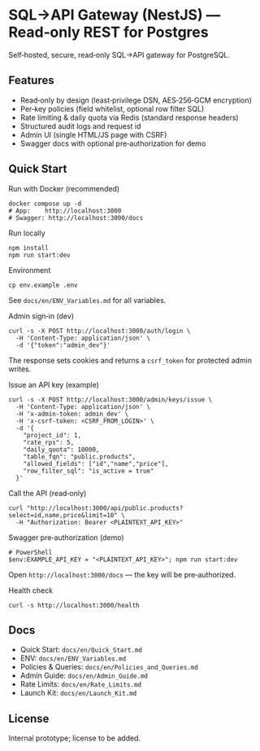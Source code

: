 # SQL→API Gateway (NestJS) — Read‑only REST for Postgres

Self‑hosted, secure, read‑only SQL→API gateway for PostgreSQL.

## Features
- Read‑only by design (least‑privilege DSN, AES‑256‑GCM encryption)
- Per‑key policies (field whitelist, optional row filter SQL)
- Rate limiting & daily quota via Redis (standard response headers)
- Structured audit logs and request id
- Admin UI (single HTML/JS page with CSRF)
- Swagger docs with optional pre‑authorization for demo

## Quick Start

Run with Docker (recommended)
```
docker compose up -d
# App:    http://localhost:3000
# Swagger: http://localhost:3000/docs
```

Run locally
```
npm install
npm run start:dev
```

Environment
```
cp env.example .env
```
See `docs/en/ENV_Variables.md` for all variables.

Admin sign‑in (dev)
```
curl -s -X POST http://localhost:3000/auth/login \
  -H 'Content-Type: application/json' \
  -d '{"token":"admin_dev"}'
```
The response sets cookies and returns a `csrf_token` for protected admin writes.

Issue an API key (example)
```
curl -s -X POST http://localhost:3000/admin/keys/issue \
  -H 'Content-Type: application/json' \
  -H 'x-admin-token: admin_dev' \
  -H 'x-csrf-token: <CSRF_FROM_LOGIN>' \
  -d '{
    "project_id": 1,
    "rate_rps": 5,
    "daily_quota": 10000,
    "table_fqn": "public.products",
    "allowed_fields": ["id","name","price"],
    "row_filter_sql": "is_active = true"
  }'
```

Call the API (read‑only)
```
curl "http://localhost:3000/api/public.products?select=id,name,price&limit=10" \
  -H "Authorization: Bearer <PLAINTEXT_API_KEY>"
```

Swagger pre‑authorization (demo)
```
# PowerShell
$env:EXAMPLE_API_KEY = "<PLAINTEXT_API_KEY>"; npm run start:dev
```
Open `http://localhost:3000/docs` — the key will be pre‑authorized.

Health check
```
curl -s http://localhost:3000/health
```

## Docs
- Quick Start: `docs/en/Quick_Start.md`
- ENV: `docs/en/ENV_Variables.md`
- Policies & Queries: `docs/en/Policies_and_Queries.md`
- Admin Guide: `docs/en/Admin_Guide.md`
- Rate Limits: `docs/en/Rate_Limits.md`
- Launch Kit: `docs/en/Launch_Kit.md`

## License
Internal prototype; license to be added.
